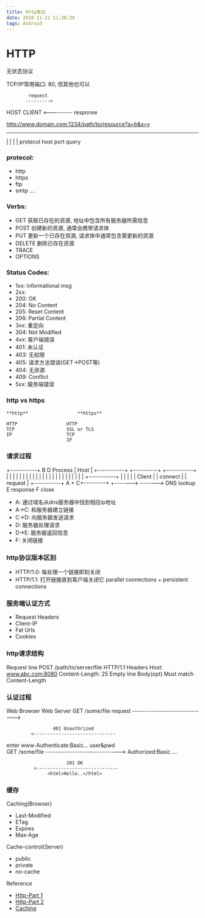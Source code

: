 ```yaml
---
title: Http笔记
date: 2018-11-21 11:38:29
tags: Android
---
```


# HTTP

无状态协议

TCP/IP常用端口: 80, 但其他也可以

            request
           --------->
HOST                     CLIENT
           <--------- 
            response

http://www.domain.com:1234/path/to/resource?a=b&x=y
----   -------------- ----                  -------
  |           |         |                       |
protecol     host      port                   query

### protecol:

- http
- https
- ftp
- smtp
....

### Verbs:

- GET 获取已存在的资源, 地址中包含所有服务器所需信息
- POST 创建新的资源, 通常会携带请求体
- PUT 更新一个已存在资源, 请求体中通常包含需更新的资源
- DELETE 删除已存在资源
- TRACE 
- OPTIONS

### Status Codes:

- 1xx: informational msg
- 2xx: 
 - 200: OK
 - 204: No Content
 - 205: Reset Content
 - 206: Partial Content
- 3xx: 重定向
 - 304: Not Modified
- 4xx: 客户端错误
 - 401: 未认证
 - 403: 无权限
 - 405: 请求方法错误(GET->POST等)
 - 404: 无资源
 - 409: Conflict
- 5xx: 服务端错误

### http vs https

    **http**                  **https**

    HTTP                  HTTP
    TCP                   SSL or TLS
    IP                    TCP
                          IP                   

### 请求过程
                    
 +-----------+     B                     D  Process
 |    Host   |      +-----------+         +----------+
 +-----------+      |           |         |          |
                    |           |         |          |
                    |           |         |          |
                    |           |         |          |
                    |           |         |          |
                    |           |         |          |
 +-----------+      |           |         |          |
 |  Client   |      |  connect  |         | request  |
 +-----------+    A +          C+---------+          +------->     ------->
                DNS lookup                          E   response   F close


- A: 通过域名从dns服务器中找到相应ip地址
- A->C: 和服务器建立链接
- C->D: 向服务器发送请求
- D: 服务器处理请求
- D->E: 服务器返回信息
- F: 关闭链接

### http协议版本区别

- HTTP/1.0: 每处理一个链接即刻关闭
- HTTP/1.1: 打开链接直到客户端关闭它
  parallel connections + persistent connections

### 服务端认证方式

- Request Headers
- Client-IP
- Fat Urls
- Cookies

### http请求结构

Request line  POST /path/to/server/file HTTP/1.1
Headers       Host: www.abc.com:8080
              Content-Length: 25
Empty line
Body(opt)     Must match Content-Length

### 认证过程

Web Browser                                  Web Server
                    GET /some/file
request      ------------------------------>

                     401 Unauthrized
             <------------------------------
enter             www-Authenticate:Basic...
user&pwd                 
                     GET /some/file
              ------------------------------>
                  Authorized:Basic ....

                          201 OK
              <------------------------------
                   <html>Hello..</html>

### 缓存

Caching(Browser)

- Last-Modified
- ETag
- Expires
- Max-Age

Cache-control(Server)

- public
- private
- no-cache



Reference

- [Http-Part 1](https://code.tutsplus.com/tutorials/http-the-protocol-every-web-developer-must-know-part-1--net-31177)
- [Http-Part 2](https://code.tutsplus.com/tutorials/http-the-protocol-every-web-developer-must-know-part-2--net-31155)
- [Caching](https://betterexplained.com/articles/how-to-optimize-your-site-with-http-caching/)
